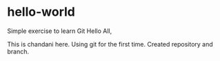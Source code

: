 # hello-world
Simple exercise to learn Git
Hello All,

This is chandani here. Using git for the first time. 
Created repository and branch.
